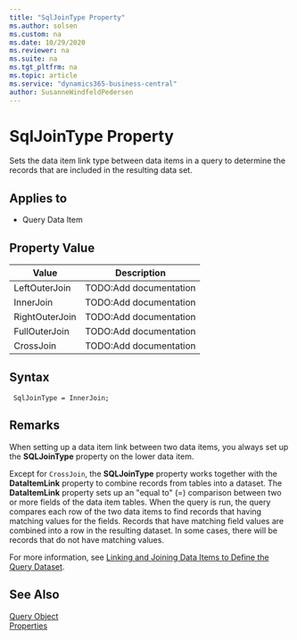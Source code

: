 ```yaml
---
title: "SqlJoinType Property"
ms.author: solsen
ms.custom: na
ms.date: 10/29/2020
ms.reviewer: na
ms.suite: na
ms.tgt_pltfrm: na
ms.topic: article
ms.service: "dynamics365-business-central"
author: SusanneWindfeldPedersen
---
```

[//]: # (START>DO_NOT_EDIT)
[//]: # (IMPORTANT:Do not edit any of the content between here and the END>DO_NOT_EDIT.)
[//]: # (Any modifications should be made in the .xml files in the ModernDev repo.)
# SqlJoinType Property
Sets the data item link type between data items in a query to determine the records that are included in the resulting data set.

## Applies to
-   Query Data Item

## Property Value

|Value|Description|
|-----------|---------------------------------------|
|LeftOuterJoin|TODO:Add documentation|
|InnerJoin|TODO:Add documentation|
|RightOuterJoin|TODO:Add documentation|
|FullOuterJoin|TODO:Add documentation|
|CrossJoin|TODO:Add documentation|
[//]: # (IMPORTANT: END>DO_NOT_EDIT)

## Syntax

```AL
 SqlJoinType = InnerJoin;
```
  
## Remarks

When setting up a data item link between two data items, you always set up the **SQLJoinType** property on the lower data item.  
  
Except for `CrossJoin`, the **SQLJoinType** property works together with the **DataItemLink** property to combine records from tables into a dataset. The **DataItemLink** property sets up an "equal to" \(=\) comparison between two or more fields of the data item tables. When the query is run, the query compares each row of the two data items to find records that having matching values for the fields. Records that have matching field values are combined into a row in the resulting dataset. In some cases, there will be records that do not have matching values.
  
For more information, see [Linking and Joining Data Items to Define the Query Dataset](../devenv-query-links-joins.md).

## See Also

[Query Object](../devenv-query-object.md)  
[Properties](devenv-properties.md)  